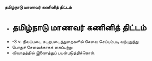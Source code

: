 **தமிழ்நாடு மாணவர் கணினித் திட்டம்**
- # தமிழ்நாடு மாணவர் கணினித் திட்டம்
- -3 v. நிலப்படை கடறபடைத்துறைகளில் சேவை செய்யும்படி வற்புறுத்து
- பொதுச் சேவைக்காகக் கைப்பற்று
- விவாதத்தில் இணைத்துப் பயன்படுத்திக்கொள்.


